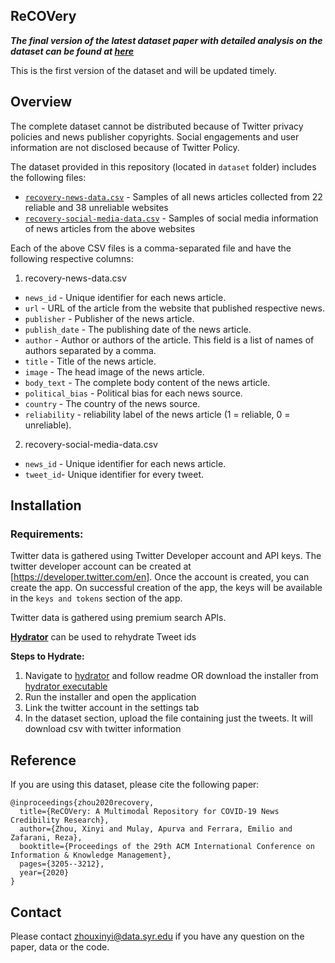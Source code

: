 

## ReCOVery

***The final version of the latest dataset paper with detailed analysis on the dataset can be found at [here](https://www.researchgate.net/publication/342093948_ReCOVery_A_Multimodal_Repository_for_COVID-19_News_Credibility_Research)***


This is the first version of the dataset and will be updated timely.

## Overview  

The complete dataset cannot be distributed because of Twitter privacy policies and news publisher copyrights.  Social engagements and user information are not disclosed because of Twitter Policy. 

The dataset provided in this repository (located in `dataset` folder) includes the following files:

 - [`recovery-news-data.csv`](https://github.com/apurvamulay/ReCOVery/blob/master/dataset/recovery-news-data.csv) -  Samples of all news articles collected from 22 reliable and 38 unreliable websites 
 - [`recovery-social-media-data.csv`](https://github.com/apurvamulay/ReCOVery/blob/master/dataset/recovery-social-media-data.csv) -  Samples of social media information of news articles from the above websites

Each of the above CSV files is a comma-separated file and have the following respective columns:

1. recovery-news-data.csv
 - `news_id` - Unique identifier for each news article.
 - `url` - URL of the article from the website that published respective news. 
 - `publisher` - Publisher of the news article.
 - `publish_date` - The publishing date of the news article.
 - `author` - Author or authors of the article. This field is a list of names of authors separated by a comma.
 - `title` - Title of the news article.
 - `image` - The head image of the news article.
 - `body_text` - The complete body content of the news article.
 - `political_bias` - Political bias for each news source.
 - `country` - The country of the news source.
 - `reliability` - reliability label of the news article (1 = reliable, 0 = unreliable).
 
 2. recovery-social-media-data.csv
 - `news_id` - Unique identifier for each news article.
 - `tweet_id`- Unique identifier for every tweet.


## Installation    

###  Requirements:
 
 Twitter data is gathered using Twitter Developer account and API keys. The twitter developer account can be created at
 [https://developer.twitter.com/en]. Once the account is created, you can create the app. On successful creation of the app, the keys will be  available in the `keys and tokens` section of the app.
  
 Twitter data is gathered using premium search APIs.

[**Hydrator**](https://github.com/DocNow/hydrator) can be used to rehydrate Tweet ids

**Steps to Hydrate:**
1. Navigate to [hydrator](https://github.com/DocNow/hydrator) and follow readme OR download the installer from 
[hydrator executable](https://github.com/DocNow/hydrator/releases)
2. Run the installer and open the application 
3. Link the twitter account in the settings tab
4. In the dataset section, upload the file containing just the tweets. It will download csv with twitter information

## Reference
If you are using this dataset, please cite the following paper:
~~~~
@inproceedings{zhou2020recovery,
  title={ReCOVery: A Multimodal Repository for COVID-19 News Credibility Research},
  author={Zhou, Xinyi and Mulay, Apurva and Ferrara, Emilio and Zafarani, Reza},
  booktitle={Proceedings of the 29th ACM International Conference on Information & Knowledge Management},
  pages={3205--3212},
  year={2020}
}
~~~~

## Contact
Please contact zhouxinyi@data.syr.edu if you have any question on the paper, data or the code.


